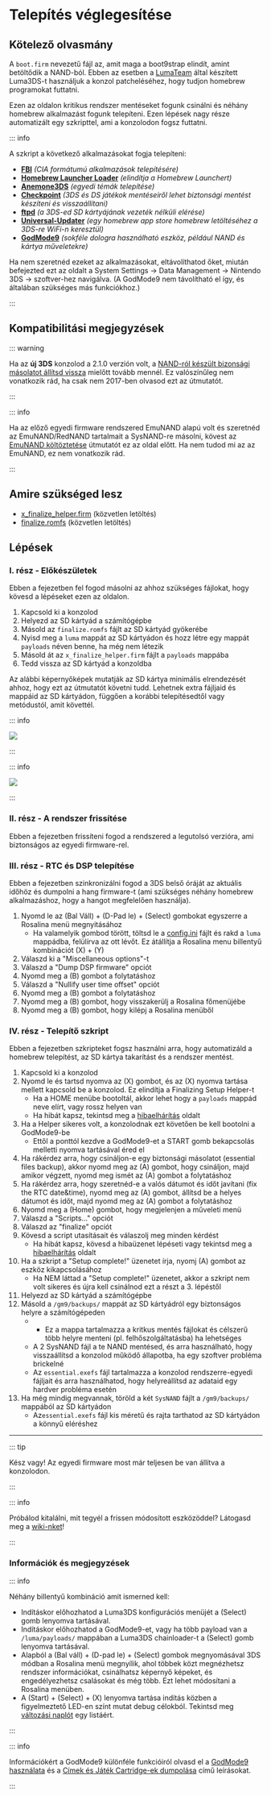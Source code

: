 # Telepítés véglegesítése

## Kötelező olvasmány

A `boot.firm` nevezetű fájl az, amit maga a boot9strap elindít, amint betöltődik a NAND-ból. Ebben az esetben a [LumaTeam](https://github.com/LumaTeam/) által készített Luma3DS-t használjuk a konzol patcheléséhez, hogy tudjon homebrew programokat futtatni.

Ezen az oldalon kritikus rendszer mentéseket fogunk csinálni és néhány homebrew alkalmazást fogunk telepíteni. Ezen lépések nagy része automatizált egy szkripttel, ami a konzolodon fogsz futtatni.

::: info

A szkript a következő alkalmazásokat fogja telepíteni:

- **[FBI](https://github.com/lifehackerhansol/FBI)** _(CIA formátumú alkalmazások telepítésére)_
- **[Homebrew Launcher Loader](https://github.com/PabloMK7/homebrew_launcher_dummy)** _(elindítja a Homebrew Launchert)_
- **[Anemone3DS](https://github.com/astronautlevel2/Anemone3DS)** _(egyedi témák telepítése)_
- **[Checkpoint](https://github.com/FlagBrew/Checkpoint)** _(3DS és DS játékok mentéseiről lehet biztonsági mentést készíteni és visszaállítani)_
- **[ftpd](https://github.com/mtheall/ftpd)** _(a 3DS-ed SD kártyájának vezeték nélküli elérése)_
- **[Universal-Updater](https://github.com/Universal-Team/Universal-Updater/)** _(egy homebrew app store homebrew letöltéséhez a 3DS-re WiFi-n keresztül)_
- **[GodMode9](https://github.com/d0k3/GodMode9)** _(sokféle dologra használható eszköz, például NAND és kártya műveletekre)_

Ha nem szeretnéd ezeket az alkalmazásokat, eltávolíthatod őket, miután befejezted ezt az oldalt a System Settings -> Data Management -> Nintendo 3DS -> szoftver-hez navigálva. (A GodMode9 nem távolítható el így, és általában szükséges más funkciókhoz.)

:::

## Kompatibilitási megjegyzések

::: warning

Ha az **új 3DS** konzolod a 2.1.0 verzión volt, a [NAND-ról készült bizonsági másolatot állítsd vissza](godmode9-usage#nand-ról-készült-bizonsági-másolat-visszaállítása) mielőtt tovább mennél. Ez valószínűleg nem vonatkozik rád, ha csak nem 2017-ben olvasod ezt az útmutatót.

:::

::: info

Ha az előző egyedi firmware rendszered EmuNAND alapú volt és szeretnéd az EmuNAND/RedNAND tartalmait a SysNAND-re másolni, kövest az [EmuNAND költöztetése](move-emunand) útmutatót ez az oldal előtt. Ha nem tudod mi az az EmuNAND, ez nem vonatkozik rád.

:::

## Amire szükséged lesz

- [x_finalize_helper.firm](https://github.com/hacks-guide/finalize/releases/latest/download/x_finalize_helper.firm) (közvetlen letöltés)
- [finalize.romfs](https://github.com/hacks-guide/finalize/releases/latest/download/finalize.romfs) (közvetlen letöltés)

## Lépések

### I. rész - Előkészületek

Ebben a fejezetben fel fogod másolni az ahhoz szükséges fájlokat, hogy kövesd a lépéseket ezen az oldalon.

1. Kapcsold ki a konzolod
2. Helyezd az SD kártyád a számítógépbe
3. Másold az `finalize.romfs` fájlt az SD kártyád gyökerébe
4. Nyisd meg a `luma` mappát az SD kártyádon és hozz létre egy mappát `payloads` néven benne, ha még nem létezik
5. Másold át az `x_finalize_helper.firm` fájlt a `payloads` mappába
6. Tedd vissza az SD kártyád a konzoldba

Az alábbi képernyőképek mutatják az SD kártya minimális elrendezését ahhoz, hogy ezt az útmutatót követni tudd. Lehetnek extra fájljaid és mappáid az SD kártyádon, függően a korábbi telepítésedtől vagy metódustól, amit követtél.

::: info

![](/images/screenshots/finalizing-root-layout.png)

:::

::: info

![](/images/screenshots/finalizing-luma-payloads.png)

:::

### II. rész - A rendszer frissítése

Ebben a fejezetben frissíteni fogod a rendszered a legutolsó verzióra, ami biztonságos az egyedi firmware-rel.

<!--@include: ./_include/sysupdate.md -->

### III. rész - RTC és DSP telepítése

Ebben a fejezetben szinkronizálni fogod a 3DS belső óráját az aktuális időhöz és dumpolni a hang firmware-t (ami szükséges néhány homebrew alkalmazáshoz, hogy a hangot megfelelően használja).

1. Nyomd le az (Bal Váll) + (D-Pad le) + (Select) gombokat egyszerre a Rosalina menü megnyitásához
   - Ha valamelyik gombod törött, töltsd le a [config.ini](/assets/config.ini) fájlt és rakd a `luma` mappádba, felülírva az ott lévőt. Ez átállítja a Rosalina menu billentyű kombinációt (X) + (Y)
2. Válaszd ki a "Miscellaneous options"-t
3. Válaszd a "Dump DSP firmware" opciót
4. Nyomd meg a (B) gombot a folytatáshoz
5. Válaszd a "Nullify user time offset" opciót
6. Nyomd meg a (B) gombot a folytatáshoz
7. Nyomd meg a (B) gombot, hogy visszakerülj a Rosalina főmenüjébe
8. Nyomd meg a (B) gombot, hogy kilépj a Rosalina menüből

### IV. rész - Telepítő szkript

Ebben a fejezetben szkripteket fogsz használni arra, hogy automatizáld a homebrew telepítést, az SD kártya takarítást és a rendszer mentést.

1. Kapcsold ki a konzolod
2. Nyomd le és tartsd nyomva az (X) gombot, és az (X) nyomva tartása mellett kapcsold be a konzolod. Ez elindítja a Finalizing Setup Helper-t
   - Ha a HOME menübe bootoltál, akkor lehet hogy a `payloads` mappád neve elírt, vagy rossz helyen van
   - Ha hibát kapsz, tekintsd meg a [hibaelhárítás](troubleshooting#finalizing-setup) oldalt
3. Ha a Helper sikeres volt, a konzolodnak ezt követően be kell bootolni a GodMode9-be
   - Ettől a ponttól kezdve a GodMode9-et a START gomb bekapcsolás melletti nyomva tartásával éred el
4. Ha rákérdez arra, hogy csináljon-e egy biztonsági másolatot (essential files backup), akkor nyomd meg az (A) gombot, hogy csináljon, majd amikor végzett, nyomd meg ismét az (A) gombot a folytatáshoz
5. Ha rákérdez arra, hogy szeretnéd-e a valós dátumot és időt javítani (fix the RTC date&time), nyomd meg az (A) gombot, állítsd be a helyes dátumot és időt, majd nyomd meg az (A) gombot a folytatáshoz
6. Nyomd meg a (Home) gombot, hogy megjelenjen a műveleti menü
7. Válaszd a "Scripts..." opciót
8. Válaszd az "finalize" opciót
9. Kövesd a script utasításait és válaszolj meg minden kérdést
   - Ha hibát kapsz, kövesd a hibaüzenet lépéseti vagy tekintsd meg a [hibaelhárítás](troubleshooting#finalizing-setup) oldalt
10. Ha a szkript a "Setup complete!" üzenetet írja, nyomj (A) gombot az eszköz kikapcsolásához
    - Ha NEM láttad a "Setup complete!" üzenetet, akkor a szkript nem volt sikeres és újra kell csinálnod ezt a részt a 3. lépéstől
11. Helyezd az SD kártyád a számítógépbe
12. Másold a `/gm9/backups/` mappát az SD kártyádról egy biztonságos helyre a számítógépeden
    - - Ez a mappa tartalmazza a kritkus mentés fájlokat és célszerű több helyre menteni (pl. felhőszolgáltatásba) ha lehetséges
    - A 2 SysNAND fájl a te NAND mentésed, és arra használható, hogy visszaállítsd a konzolod működő állapotba, ha egy szoftver probléma brickelné
    - Az `essential.exefs` fájl tartalmazza a konzolod rendszerre-egyedi fájljait és arra használhatod, hogy helyreállítsd az adataid egy hardver probléma esetén
13. Ha még mindig megvannak, töröld a két `SysNAND` fájlt a `/gm9/backups/` mappából az SD kártyádon
    - Az`essential.exefs` fájl kis méretű és rajta tarthatod az SD kártyádon a könnyű eléréshez

___

::: tip

Kész vagy! Az egyedi firmware most már teljesen be van állítva a konzolodon.

:::

::: info

Próbálod kitalálni, mit tegyél a frissen módosított eszközöddel? Látogasd meg a [wiki-nket](https://wiki.hacks.guide/wiki/3DS:Things_to_do)!

:::

### Információk és megjegyzések

::: info

Néhány billentyű kombináció amit ismerned kell:

- Indításkor előhozhatod a Luma3DS konfigurációs menüjét a (Select) gomb lenyomva tartásával.
- Indításkor előhozhatod a GodMode9-et, vagy ha több payload van a `/luma/payloads/` mappában a Luma3DS chainloader-t a (Select) gomb lenyomva tartásával.
- Alapból a (Bal váll) + (D-pad le) + (Select) gombok megnyomásával 3DS módban a Rosalina menü megnyílik, ahol többek közt megnézhetsz rendszer információkat, csinálhatsz képernyő képeket, és engedélyezhetsz csalásokat és még több. Ezt lehet módosítani a Rosalina menüben.
- A (Start) + (Select) + (X) lenyomva tartása indítás közben a figyelmeztető LED-en színt mutat debug célokból. Tekintsd meg [változási naplót](https://github.com/SciresM/boot9strap/releases/tag/1.4) egy listáért.

:::

::: info

Információkért a GodMode9 különféle funkcióiról olvasd el a [GodMode9 használata](godmode9-usage) és a [Címek és Játék Cartridge-ek dumpolása](dumping-titles-and-game-cartridges) című leírásokat.

:::
